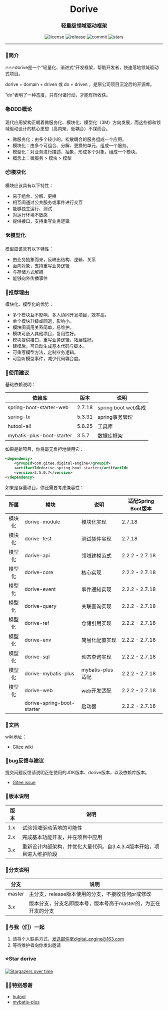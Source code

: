 <h1 align="center">Dorive</h1>
<h3 align="center">轻量级领域驱动框架</h3>
<p align="center">
  <img src="https://img.shields.io/github/license/chentaoah/dorive" alt="license">
  <img src="https://img.shields.io/github/v/release/chentaoah/dorive?display_name=tag&include_prereleases" alt="release">
  <img src="https://img.shields.io/github/commit-activity/y/chentaoah/dorive" alt="commit">
  <img src="https://img.shields.io/github/stars/chentaoah/dorive?color=%231890FF&style=flat-square" alt="stars">
</p>
<hr/>

###  🎁简介

🔥🔥🔥dorive是一个”轻量化、渐进式“开发框架，帮助开发者，快速落地领域驱动式项目。 

dorive = domain + driven 或 do + driven ，是原公司项目沉淀后的开源库。

“do”表明了一种态度，只有付诸行动，才能有所收获。

### 📚DDD概论

现代应用架构正朝着微服务化、模块化、模型化（3M）方向发展，而这些都和领域驱动设计的核心思想（高内聚、低耦合）不谋而合。

- 微服务化：由多个较小的，松散耦合的服务组成一个应用。
- 模块化：由多个可组合、分解、更换的单元，组成一个服务。
- 模型化：对业务进行描述、抽象，形成多个对象，组成一个模块。
- 概念上：微服务 > 模块 > 模型

### 📦模块化

模块应该具有以下特性：

- 易于组合、分解、更换
- 相互间通过公共服务或事件进行交互
- 能够独立运行、测试
- 对运行环境不敏感
- 提供接口，支持重写业务逻辑

### 🛠️模型化

模型应该具有以下特性：

- 由业务抽象而来，反映出结构、逻辑、关系
- 面向对象，支持重写业务逻辑
- 与存储方式解耦
- 能够向外传播事件

###  💯推荐理由

模块化、模型化的优势：

- 多个模块互不影响，多人协同开发项目，效率高。
- 单个模块升级或回退，影响小。
- 模块间调用关系简单，易维护。
- 模块可嵌入其他项目，复用性好。
- 模块提供接口，重写业务逻辑，拓展性好。
- 建模后，可自动生成基本代码与脚本。
- 可重写模型方法，定制业务逻辑。
- 可监听模型事件，减少代码耦合度。

### 💬使用建议

基础依赖说明：

| 依赖库                    | 版本   | 说明                |
| ------------------------- | ------ | ------------------- |
| spring-boot-starter-web   | 2.7.18 | spring boot web集成 |
| spring-tx                 | 5.3.31 | spring事务管理      |
| hutool-all                | 5.8.25 | 工具库              |
| mybatis-plus-boot-starter | 3.5.7  | 数据库框架          |

如果是新项目，你将毫无负担地使用它：

```xml
<dependency>
    <groupId>com.gitee.digital-engine</groupId>
    <artifactId>dorive-spring-boot-starter</artifactId>
    <version>3.5.0.7</version>
</dependency>
```

如果是存量项目，你还需要考虑兼容性：

|  所属  | 模块                       | 说明             | 适配Spring Boot版本 |
| :----: | -------------------------- | ---------------- | ------------------- |
| 模块化 | dorive-module              | 模块化实现       | 2.7.18              |
| 模块化 | dorive-test                | 测试插件实现     | 2.7.18              |
| 模型化 | dorive-api                 | 领域建模范式     | 2.2.2 - 2.7.18      |
| 模型化 | dorive-core                | 核心实现         | 2.2.2 - 2.7.18      |
| 模型化 | dorive-event               | 事件通知实现     | 2.2.2 - 2.7.18      |
| 模型化 | dorive-query               | 关联查询实现     | 2.2.2 - 2.7.18      |
| 模型化 | dorive-ref                 | 仓储引用实现     | 2.2.2 - 2.7.18      |
| 模型化 | dorive-env                 | 简易化配置实现   | 2.2.2 - 2.7.18      |
| 模型化 | dorive-sql                 | 动态查询实现     | 2.2.2 - 2.7.18      |
| 模型化 | dorive-mybatis-plus        | mybatis-plus适配 | 2.2.2 - 2.7.18      |
| 模型化 | dorive-web                 | web开发适配      | 2.2.2 - 2.7.18      |
|        | dorive-spring-boot-starter | 启动器           | 2.2.2 - 2.7.18      |

### 📝文档

wiki地址：

- [Gitee wiki](https://gitee.com/digital-engine/dorive/wikis/pages)

### 🐞bug反馈与建议

提交问题反馈请说明正在使用的JDK版本、dorive版本，以及依赖库版本。

- [Gitee issue](https://gitee.com/digital-engine/dorive/issues)

### 📘版本说明

| 版本 | 说明                                                         |
| ---- | ------------------------------------------------------------ |
| 1.x  | 试验领域驱动落地的可能性                                     |
| 2.x  | 完成基本功能开发，并在项目中应用                             |
| 3.x  | 重新设计内部架构，并优化大量代码。自3.4.3.4版本开始，项目进入维护阶段 |

### 🌿分支说明

| 分支   | 说明                                                         |
| ------ | ------------------------------------------------------------ |
| master | 主分支，release版本使用的分支，不接收任何pr或修改            |
| 3.x    | 版本分支，分支名即版本号，版本号高于master的，为正在开发的分支 |

### 🤝与我（们）一起

1. 请将个人联系方式，发送邮件至digital_engine@163.com
2. 等待维护者向你发出邀请

###  ⭐Star dorive

[![Stargazers over time](https://starchart.cc/chentaoah/dorive.svg?variant=adaptive)](https://starchart.cc/chentaoah/dorive)

### 🙏🏻特别感谢

- [hutool](https://gitee.com/dromara/hutool/tree/v5-master/)
- [mybatis-plus](https://gitee.com/baomidou/mybatis-plus/tree/master/)



